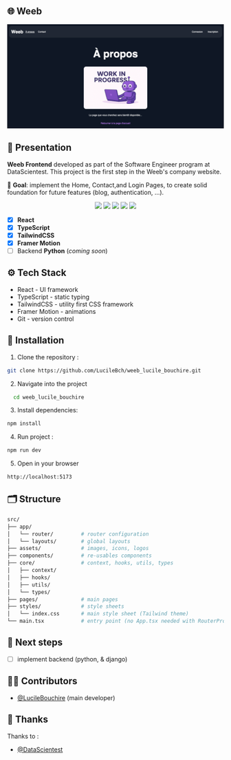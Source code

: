 ## 🌐 **Weeb**

<p align="center">
  <img src="src/assets/images/preview.png" alt="Project Preview" width="700"/>
</p>

## 🧩 Presentation

**Weeb Frontend** developed as part of the Software Engineer program at DataScientest. This project is the first step in the Weeb's company website.

🎯 **Goal**: implement the Home, Contact,and Login Pages, to create solid foundation for future features (blog, authentication, ...).

<p align="center">
  <img src="https://img.shields.io/badge/React-18.0-blue?logo=react"/>
  <img src="https://img.shields.io/badge/TypeScript-5.0-blue?logo=typescript"/>
  <img src="https://img.shields.io/badge/TailwindCSS-3.0-38B2AC?logo=tailwindcss"/>
  <img src="https://img.shields.io/badge/Framer%20Motion-Animation-ff69b4?logo=framer"/>
  <img src="https://img.shields.io/badge/Status-In%20Progress-orange"/>
</p>

- [x] **React**
- [x] **TypeScript**
- [x] **TailwindCSS**
- [x] **Framer Motion**
- [ ] Backend **Python** (_coming soon_)

## ⚙️ Tech Stack

- React - UI framework
- TypeScript - static typing
- TailwindCSS - utility first CSS framework
- Framer Motion - animations
- Git - version control

## 🚀 Installation

1. Clone the repository :

```bash
git clone https://github.com/LucileBch/weeb_lucile_bouchire.git
```

2. Navigate into the project

```bash
  cd weeb_lucile_bouchire
```

3. Install dependencies:

```bash
npm install
```

4. Run project :

```bash
npm run dev
```

5. Open in your browser

```bash
http://localhost:5173
```

## 🗂️ Structure

```bash
src/
├── app/
│   └── router/         # router configuration
│   └── layouts/        # global layouts
├── assets/             # images, icons, logos
├── components/         # re-usables components
├── core/               # context, hooks, utils, types
│   ├── context/
│   ├── hooks/
│   ├── utils/
│   └── types/
├── pages/              # main pages
├── styles/             # style sheets
│   └── index.css       # main style sheet (Tailwind theme)
└── main.tsx            # entry point (no App.tsx needed with RouterProvider)
```

## 🧱 Next steps

- [ ] implement backend (python, & django)

## 👩‍💻 Contributors

- [@LucileBouchire](https://github.com/LucileBch) (main developer)

## 🙏 Thanks

Thanks to :

- [@DataScientest](https://formation.datascientest.com/catalogue-des-formations?utm_term=datascientest&utm_campaign=%5Bsearch%5D+data+analyst&utm_source=adwords&utm_medium=ppc&hsa_acc=9618047041&hsa_cam=14490023985&hsa_grp=126147897829&hsa_ad=542987827577&hsa_src=g&hsa_tgt=kwd-810260702289&hsa_kw=datascientest&hsa_mt=e&hsa_net=adwords&hsa_ver=3&gad_source=1&gad_campaignid=14490023985&gbraid=0AAAAACo3KhOZUQ45ahBWYkidWbjuxVotL&gclid=Cj0KCQjw9JLHBhC-ARIsAK4Phco3TtV67Nxy30GDwEt4dJ6qCS71Yx5iL8itcWQBQ38w50L6I9tgcegaAv6TEALw_wcB)
